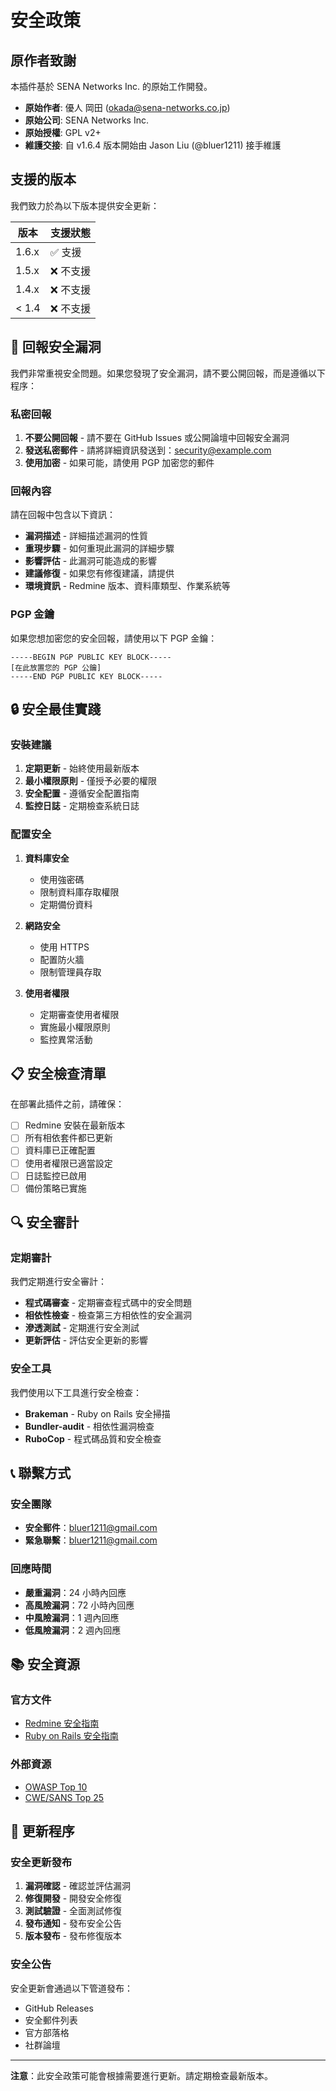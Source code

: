 # 安全政策

## 原作者致謝

本插件基於 SENA Networks Inc. 的原始工作開發。

- **原始作者**: 優人 岡田 (okada@sena-networks.co.jp)
- **原始公司**: SENA Networks Inc.
- **原始授權**: GPL v2+
- **維護交接**: 自 v1.6.4 版本開始由 Jason Liu (@bluer1211) 接手維護

## 支援的版本

我們致力於為以下版本提供安全更新：

| 版本 | 支援狀態 |
| ---- | -------- |
| 1.6.x | ✅ 支援 |
| 1.5.x | ❌ 不支援 |
| 1.4.x | ❌ 不支援 |
| < 1.4 | ❌ 不支援 |

## 🚨 回報安全漏洞

我們非常重視安全問題。如果您發現了安全漏洞，請不要公開回報，而是遵循以下程序：

### 私密回報

1. **不要公開回報** - 請不要在 GitHub Issues 或公開論壇中回報安全漏洞
2. **發送私密郵件** - 請將詳細資訊發送到：[security@example.com](mailto:security@example.com)
3. **使用加密** - 如果可能，請使用 PGP 加密您的郵件

### 回報內容

請在回報中包含以下資訊：

- **漏洞描述** - 詳細描述漏洞的性質
- **重現步驟** - 如何重現此漏洞的詳細步驟
- **影響評估** - 此漏洞可能造成的影響
- **建議修復** - 如果您有修復建議，請提供
- **環境資訊** - Redmine 版本、資料庫類型、作業系統等

### PGP 金鑰

如果您想加密您的安全回報，請使用以下 PGP 金鑰：

```
-----BEGIN PGP PUBLIC KEY BLOCK-----
[在此放置您的 PGP 公鑰]
-----END PGP PUBLIC KEY BLOCK-----
```

## 🔒 安全最佳實踐

### 安裝建議

1. **定期更新** - 始終使用最新版本
2. **最小權限原則** - 僅授予必要的權限
3. **安全配置** - 遵循安全配置指南
4. **監控日誌** - 定期檢查系統日誌

### 配置安全

1. **資料庫安全**
   - 使用強密碼
   - 限制資料庫存取權限
   - 定期備份資料

2. **網路安全**
   - 使用 HTTPS
   - 配置防火牆
   - 限制管理員存取

3. **使用者權限**
   - 定期審查使用者權限
   - 實施最小權限原則
   - 監控異常活動

## 📋 安全檢查清單

在部署此插件之前，請確保：

- [ ] Redmine 安裝在最新版本
- [ ] 所有相依套件都已更新
- [ ] 資料庫已正確配置
- [ ] 使用者權限已適當設定
- [ ] 日誌監控已啟用
- [ ] 備份策略已實施

## 🔍 安全審計

### 定期審計

我們定期進行安全審計：

- **程式碼審查** - 定期審查程式碼中的安全問題
- **相依性檢查** - 檢查第三方相依性的安全漏洞
- **滲透測試** - 定期進行安全測試
- **更新評估** - 評估安全更新的影響

### 安全工具

我們使用以下工具進行安全檢查：

- **Brakeman** - Ruby on Rails 安全掃描
- **Bundler-audit** - 相依性漏洞檢查
- **RuboCop** - 程式碼品質和安全檢查

## 📞 聯繫方式

### 安全團隊

- **安全郵件**：[bluer1211@gmail.com](mailto:bluer1211@gmail.com)
- **緊急聯繫**：[bluer1211@gmail.com](mailto:bluer1211@gmail.com)

### 回應時間

- **嚴重漏洞**：24 小時內回應
- **高風險漏洞**：72 小時內回應
- **中風險漏洞**：1 週內回應
- **低風險漏洞**：2 週內回應

## 📚 安全資源

### 官方文件

- [Redmine 安全指南](https://www.redmine.org/projects/redmine/wiki/Security)
- [Ruby on Rails 安全指南](https://guides.rubyonrails.org/security.html)

### 外部資源

- [OWASP Top 10](https://owasp.org/www-project-top-ten/)
- [CWE/SANS Top 25](https://cwe.mitre.org/top25/)

## 🔄 更新程序

### 安全更新發布

1. **漏洞確認** - 確認並評估漏洞
2. **修復開發** - 開發安全修復
3. **測試驗證** - 全面測試修復
4. **發布通知** - 發布安全公告
5. **版本發布** - 發布修復版本

### 安全公告

安全更新會通過以下管道發布：

- GitHub Releases
- 安全郵件列表
- 官方部落格
- 社群論壇

---

**注意**：此安全政策可能會根據需要進行更新。請定期檢查最新版本。

